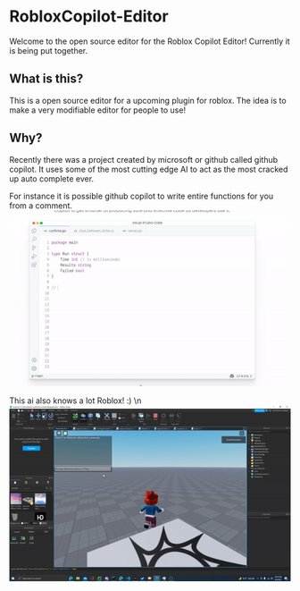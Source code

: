 # RobloxCopilot-Editor
Welcome to the open source editor for the Roblox Copilot Editor!
Currently it is being put together.

## What is this?

This is a open source editor for a upcoming plugin for roblox. The idea is to make a very modifiable editor for people to use!

## Why?

Recently there was a project created by microsoft or github called github copilot. It uses some of the most cutting edge AI to act as the most cracked up auto complete ever.

For instance it is possible github copilot to write entire functions for you from a comment.
<img src="./Github Copilot.gif" alt="My Project GIF">

This ai also knows a lot Roblox! :) \n
<img src="./Roblox Copilot.gif" alt="My Project GIF">
